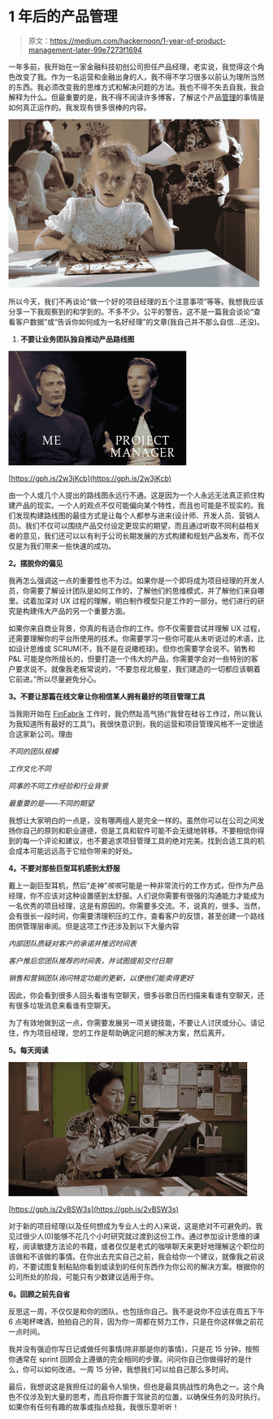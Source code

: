 # 1 年后的产品管理

> 原文：<https://medium.com/hackernoon/1-year-of-product-management-later-99e7273f1694>

一年多前，我开始在一家金融科技初创公司担任产品经理，老实说，我觉得这个角色改变了我。作为一名运营和金融出身的人，我不得不学习很多以前认为理所当然的东西。我必须改变我的思维方式和解决问题的方法。我也不得不失去自我，我会解释为什么。但最重要的是，我不得不阅读许多博客，了解这个产品[管理](https://hackernoon.com/tagged/management)的事情是如何真正运作的。我发现有很多很棒的内容。

![](img/dc31110b8763f31803f3703ef9a25b2c.png)

所以今天，我们不再谈论“做一个好的项目经理的五个注意事项”等等。我想我应该分享一下我观察到的和学到的。不多不少。公平的警告，这不是一篇我会谈论“查看客户数据”或“告诉你如何成为一名好经理”的文章(我自己并不那么自信…还没)。

1.  **不要让业务团队独自推动产品路线图**

![](img/7a29e9174c0336da6379910227da4c03.png)

[https://gph.is/2w3jKcb](https://gph.is/2w3jKcb)

由一个人或几个人提出的路线图永远行不通。这是因为一个人永远无法真正抓住构建产品的现实。一个人的观点不仅可能偏向某个特性，而且也可能是不现实的。我们发现构建路线图的最佳方式是让每个人都参与进来(设计师、开发人员、营销人员)。我们不仅可以围绕产品交付设定更现实的期望，而且通过听取不同利益相关者的意见，我们还可以以有利于公司长期发展的方式构建和规划产品发布，而不仅仅是为我们带来一些快速的成功。

**2。摆脱你的偏见**

我再怎么强调这一点的重要性也不为过。如果你是一个即将成为项目经理的开发人员，你需要了解设计团队是如何工作的，了解他们的思维模式，并了解他们来自哪里。试着加深对 UX 过程的理解，明白制作模型只是工作的一部分。他们进行的研究是构建伟大产品的另一个重要方面。

如果你来自商业背景，你真的有适合你的工作。你不仅需要尝试并理解 UX 过程，还需要理解你的平台所使用的技术。你需要学习一些你可能从未听说过的术语，比如设计思维或 SCRUM(不，我不是在说橄榄球)。但你也需要学会说不。销售和 P&L 可能是你所擅长的，但要打造一个伟大的产品，你需要学会对一些特别的客户要求说不。就像我老板常说的，“不要忽视北极星，我们建造的一切都应该朝着它前进。”所以尽量避免分心。

**3。不要让那篇在线文章让你相信某人拥有最好的项目管理工具**

当我刚开始在 [FinFabrik](https://www.finfabrik.com/) 工作时，我仍然趾高气扬(“我曾在硅谷工作过，所以我认为我知道所有最好的工具”)。我很快意识到，我的运营和项目管理风格不一定很适合这家新公司。理由

*不同的团队规模*

*工作文化不同*

*同事的不同工作经验和行业背景*

*最重要的是——不同的期望*

我想让大家明白的一点是，没有哪两组人是完全一样的。虽然你可以在公司之间发扬你自己的原则和职业道德，但是工具和软件可能不会无缝地转移。不要相信你得到的每一个评论和建议，也不要追求项目管理工具的绝对完美。找到合适工具的机会成本可能远远高于它给你带来的好处。

**4。不要对那些巨型耳机感到太舒服**

戴上一副巨型耳机，然后“走神”*咳咳*可能是一种非常流行的工作方式，但作为产品经理，你不应该对这种设置感到太舒服。人们说你需要有很强的沟通能力才能成为一名优秀的项目经理，这是有原因的。你需要多交流。不，说真的，很多。当然，会有很长一段时间，你需要清理积压的工作，查看客户的反馈，甚至创建一个路线图供管理层审阅。但是这项工作还涉及到以下大量内容

*内部团队质疑对客户的承诺并推迟时间表*

*客户推后您团队推荐的时间表，并试图提前交付日期*

*销售和营销团队询问特定功能的更新，以便他们能卖得更好*

因此，你会看到很多人回头看谁有空聊天，很多谷歌日历扫描来看谁有空聊天，还有很多垃圾消息来看谁有空聊天。

为了有效地做到这一点，你需要发展另一项关键技能，不要让人讨厌或分心。请记住，作为项目经理，您的工作是帮助确定问题的解决方案，然后离开。

**5。每天阅读**

![](img/740a0ede84c9b19d212ed2b7d2a3809b.png)

[https://gph.is/2vBSW3s](https://gph.is/2vBSW3s)

对于新的项目经理(以及任何想成为专业人士的人)来说，这是绝对不可避免的。我见过很少人(0)能够不花几个小时研究就过渡到这份工作。通过参加设计思维的课程，阅读敏捷方法论的书籍，或者仅仅是老式的咖啡聊天来更好地理解这个职位的该做和不该做的事情。在你出去充实自己之前，我会给你一个建议，就像我之前说的，不要试图复制粘贴你看到或读到的任何东西作为你公司的解决方案。根据你的公司所处的阶段，可能只有少数建议适用于你。

**6。回顾之前先自省**

反思这一周，不仅仅是和你的团队，也包括你自己。我不是说你不应该在周五下午 6 点喝杯啤酒，拍拍自己的背，因为你一周都在努力工作，只是在你这样做之前花一点时间。

我并没有强迫你写日记或做任何事情(除非那是你的事情)，只是花 15 分钟，按照你通常在 sprint 回顾会上遵循的完全相同的步骤。问问你自己你做得好的是什么，你可以如何改进。一周 15 分钟，我想我们可以给自己那么多时间。

最后，我想说这是我担任过的最令人愉快，但也是最具挑战性的角色之一。这个角色不仅涉及到大量的思考，而且将你置于驾驶员的位置，以确保任务的及时执行。如果你有任何有趣的故事或指点给我，我很乐意听听！
